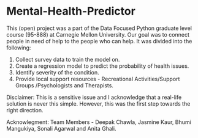 # Mental-Health-Predictor

This (open) project was a part of the Data Focused Python graduate level course (95-888) at Carnegie Mellon University.
Our goal was to connect people in need of help to the people who can help. It was divided into the following:
1. Collect survey data to train the model on.
2. Create a regression model to predict the probability of health issues.
3. Identify severity of the condition.
4. Provide local support resources - Recreational Activities/Support Groups /Psychologists and Therapists. 


Disclaimer:
This is a sensitive issue and I acknowledge that a real-life solution is never this simple. However, this was the first step towards the right direction.

Acknowlegment:
Team Members - Deepak Chawla, Jasmine Kaur, Bhumi Mangukiya, Sonali Agarwal and Anita Ghali.
